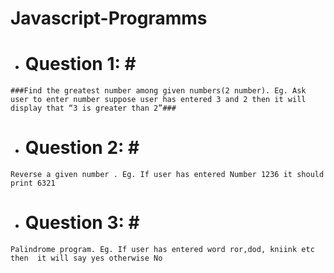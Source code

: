 # Javascript-Programms

* # Question 1: #<br>
 `###Find the greatest number among given numbers(2 number).
 Eg. Ask user to enter number suppose user has entered 3 and 2 then it will display that “3 is greater than 2”###`
 
* # Question 2: #<br>
 `Reverse a given number .
  Eg. If user has entered Number 1236 it should print 6321`

* # Question 3: #<br>
 `Palindrome program.
  Eg. If user has entered word ror,dod, kniink etc then  it will say yes otherwise No`